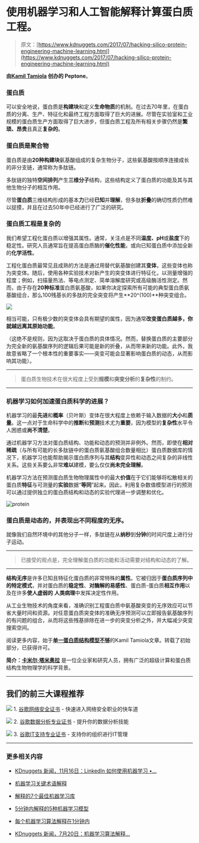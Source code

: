 # 使用机器学习和人工智能解释计算蛋白质工程。

> 原文：[https://www.kdnuggets.com/2017/07/hacking-silico-protein-engineering-machine-learning.html](https://www.kdnuggets.com/2017/07/hacking-silico-protein-engineering-machine-learning.html)

**由[Kamil Tamiola](https://www.linkedin.com/in/ktamiola) 创办的 Peptone**。

### 蛋白质

可以安全地说，蛋白质是**构建块**和定义**生命物质**的机制。在过去70年里，在蛋白质的分离、生产、特征化和最终工程方面取得了巨大的进展。尽管在实验室和工业规模的蛋白质生产方面取得了巨大进步，但蛋白质工程及所有相关步骤仍然是**繁琐、昂贵**且真正**复杂的**。

### 蛋白质是**聚合物**

蛋白质是由**20种构建块**氨基酸组成的复杂生物分子，这些氨基酸按顺序连接成长的非分支链，通常称为多肽链。

多肽链的独特**空间排列**产生**三维分子**结构，这些结构定义了蛋白质的功能及其与其他生物分子的相互作用。

尽管**蛋白质**三维结构形成的基本**力**已经**已知**并**理解**，但多肽**折叠**的确切性质仍然难以捉摸，并且在过去50年中已经进行了广泛的研究。

### 蛋白质工程是**复杂的**

我们希望工程化蛋白质以增强其属性。通常，关注点是不同**温度、pH**或**盐度**下的稳定性。研究人员通常旨在提高蛋白质酶的**催化性能**，或向已知蛋白质中添加全新的**化学活性**。

工程化蛋白质最常见且成熟的方法是通过用替代氨基酸创建其**变体**，这些变体也称为突变体。随后，使用各种实验技术对新产生的突变体进行特征化，以测量增强的程度；例如，扫描量热法、等电点测定、简单溶解度研究或高级酶活性测定。然而，由于存在**20种标准**蛋白质氨基酸，如果你决定探索所有可能的典型蛋白质氨基酸组合，那么100残基长的多肽的完全突变将产生**20^(100)**种突变组合。

![](../Images/56a15e41aaab6fffe9fdd87451cdc215.png)

相当可能，只有极少数的突变体会具有期望的属性，因为通常**改变蛋白质越多，你就越远离其原始功能**。

（这绝不是规则，因为这取决于蛋白质的具体情况。然而，替换蛋白质的主要部分为完全新的氨基酸序列的逻辑后果可能是新的折叠，从而带来新的功能。此外，我故意省略了一个根本性的重要事实——突变可能会显著影响蛋白质的动态，从而影响其功能）。

* * *

> 蛋白质生物技术在很大程度上受到**规模**和**突变分析**的**复杂性**的制约。

* * *

### 机器学习如何加速蛋白质科学的进展？

机器学习的最**先进**和**概率**（贝叶斯）变体在很大程度上依赖于输入数据的**大小**和**质量**。这一点对于生命科学中的**推断**和**预测**技术尤为**重要**，因为模型的**复杂性**水平令人困惑或**尚不清楚**。

通过机器学习方法对蛋白质结构、功能和动态的预测并非例外。然而，即使在**相对稀疏**（与所有可能的长多肽链中的蛋白质氨基酸组合数量相比）蛋白质数据库的情况下，机器学习也能帮助揭示蛋白质序列与其**结构**变异性和动态之间复杂的非线性关系。这些关系要么非常**难以**建模，要么仅仅**尚未完全理解**。

机器学习方法在预测蛋白质生物物理属性中的最大**价值**在于它们能够将松散相关的蛋白质**特征**与可测量的**实验**数据“**等同**”起来。因此，利用复杂数值模型进行的预测可以通过提供独立的蛋白质结构和动态的实验代理进一步调整和优化。

![protein](../Images/bea74abd387aaa5e6297d3f8d246136e.png)

### 蛋白质是动态的，并表现出不同程度的无序。

就像我们自然环境中的其他分子一样，多肽链在从**纳秒**到**分钟**的时间尺度上进行分子运动。

* * *

> 已接受的观点是，完全理解蛋白质的功能和活动需要对结构和动态的了解。

* * *

**结构无序**是许多已知且特征化蛋白质的非常特殊的**属性**。它被归因于**蛋白质序列中的特定模式**，并对蛋白质的**稳定性**、**对酶解的易感性**、蛋白质-蛋白质**相互作用**以及在许多**使人虚弱的** **人类病理**中发挥决定性作用。

从工业生物技术的角度来看，准确识别工程蛋白质中氨基酸突变的无序效应可以节省大量时间和资源。对任意蛋白质突变体的准确无序预测可以立即报告氨基酸序列的有问题的组合，从而将这些残基排除在进一步的突变分析之外，并大幅减少突变搜索空间。

阅读更多内容，始于[**单一蛋白质结构模型不够**](https://www.linkedin.com/pulse/hacking-silico-protein-engineering-role-order-disorder-kamil-tamiola)的Kamil Tamiola文章。转载了初始部分，已获得许可。

**简介：[卡米尔·塔米奥拉](https://www.linkedin.com/in/ktamiola/)** 是一位企业家和研究人员，拥有广泛的超级计算和蛋白质结构生物物理学的科学背景。

* * *

## 我们的前三大课程推荐

![](../Images/0244c01ba9267c002ef39d4907e0b8fb.png) 1\. [谷歌网络安全证书](https://www.kdnuggets.com/google-cybersecurity) - 快速进入网络安全职业的快车道

![](../Images/e225c49c3c91745821c8c0368bf04711.png) 2\. [谷歌数据分析专业证书](https://www.kdnuggets.com/google-data-analytics) - 提升你的数据分析技能

![](../Images/0244c01ba9267c002ef39d4907e0b8fb.png) 3\. [谷歌IT支持专业证书](https://www.kdnuggets.com/google-itsupport) - 支持你的组织进行IT管理

* * *

### 更多相关内容

+   [KDnuggets 新闻，11月16日：LinkedIn 如何使用机器学习 •…](https://www.kdnuggets.com/2022/n45.html)

+   [机器学习关键术语解释](https://www.kdnuggets.com/2016/05/machine-learning-key-terms-explained.html)

+   [解释的7个最佳机器学习库](https://www.kdnuggets.com/2023/01/7-best-libraries-machine-learning-explained.html)

+   [5分钟内解释的5种机器学习模型](https://www.kdnuggets.com/5-machine-learning-models-explained-in-5-minutes)

+   [每个机器学习算法解释在1分钟内](https://www.kdnuggets.com/2022/07/machine-learning-algorithms-explained-less-1-minute.html)

+   [KDnuggets 新闻，7月20日：机器学习算法解释…](https://www.kdnuggets.com/2022/n29.html)
